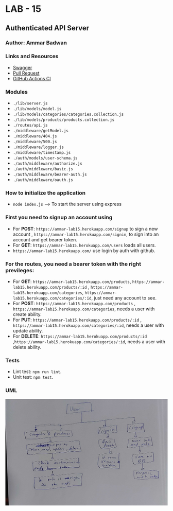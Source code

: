 # LAB - 15

## Authenticated API Server

### Author: Ammar Badwan

### Links and Resources

- [Swagger](https://app.swaggerhub.com/apis/ammarbadwan/Api-Server-ammar/1)
- [Pull Request](https://github.com/ammarBadwan-401-advanced-javascript/authenticated-api-server/pull/1)
- [GitHub Actions CI](https://github.com/ammarBadwan-401-advanced-javascript/authenticated-api-server/actions)

### Modules

* `./lib/server.js`
* `./lib/models/model.js`
* `./lib/models/categories/categories.collection.js`
* `./lib/models/products/products.collection.js`
* `./routes/api.js`
* `./middleware/getModel.js`
* `./middleware/404.js`
* `./middleware/500.js`
* `./middleware/logger.js`
* `./middleware/timestamp.js`
* `./auth/models/user-schema.js`
* `./auth/middleware/authorize.js`
* `./auth/middleware/basic.js`
* `./auth/middleware/bearer-auth.js`
* `./auth/middleware/oauth.js`



### How to initialize the application


* `node index.js` --> To start the server using express

### First you need to signup an account using 
* For **POST**: `https://ammar-lab15.herokuapp.com/signup` to sign a new account , `https://ammar-lab15.herokuapp.com/signin`, to sign into an account and get bearer token.
* For **GET**: `https://ammar-lab15.herokuapp.com/users` loads all users.
* `https://ammar-lab15.herokuapp.com/` use login by auth with github.

### For the routes, you need a bearer token with the right previleges:

* For **GET**: `https://ammar-lab15.herokuapp.com/products`, `https://ammar-lab15.herokuapp.com/products/:id` , `https://ammar-lab15.herokuapp.com/categories`, `https://ammar-lab15.herokuapp.com/categories/:id`, just need any account to see.
* For **POST**: `https://ammar-lab15.herokuapp.com/products` , `https://ammar-lab15.herokuapp.com/categories`, needs a user with create ability.
* For **PUT**:  `https://ammar-lab15.herokuapp.com/products/:id` , `https://ammar-lab15.herokuapp.com/categories/:id`, needs a user with update ability.
* For **DELETE**:  `https://ammar-lab15.herokuapp.com/products/:id` ,`https://ammar-lab15.herokuapp.com/categories/:id`, needs a user with delete ability.

### Tests

* Lint test: `npm run lint`.
* Unit test: `npm test`.

### UML 

![Auth API](./assets/auth-api-server.jpg)
